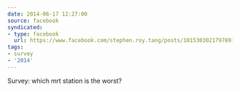 ```yaml
---
date: 2014-06-17 12:27:00
source: facebook
syndicated:
- type: facebook
  url: https://www.facebook.com/stephen.roy.tang/posts/10153030217978912
tags:
- survey
- '2014'
---
```


Survey: which mrt station is the worst?